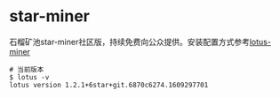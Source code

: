 # star-miner
石榴矿池star-miner社区版，持续免费向公众提供。安装配置方式参考[lotus-miner](https://github.com/shannon-6block/lotus-miner)

```shell
# 当前版本
$ lotus -v
lotus version 1.2.1+6star+git.6870c6274.1609297701
```